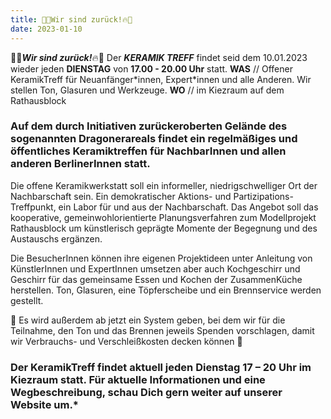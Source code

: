 ```yaml
---
title: 🌱🔥Wir sind zurück!🔥🌿
date: 2023-01-10
---
```


🌱🔥***Wir sind zurück!***🔥🌿 Der ***KERAMIK  TREFF*** findet seid dem 10.01.2023 wieder jeden **DIENSTAG** von **17.00 - 20.00 Uhr** statt. **WAS** // Offener KeramikTreff für
Neuanfänger\*innen, Expert\*innen und alle Anderen. Wir stellen Ton, Glasuren und Werkzeuge. **WO** // im Kiezraum auf dem Rathausblock

### Auf dem durch Initiativen zurückeroberten Gelände des sogenannten Dragonerareals findet ein regelmäßiges und öffentliches Keramiktreffen für NachbarInnen und allen anderen BerlinerInnen statt.

Die offene Keramikwerkstatt soll ein informeller, niedrigschwelliger Ort der Nachbarschaft sein. Ein demokratischer Aktions- und Partizipations-Treffpunkt, ein Labor für und aus der Nachbarschaft. Das Angebot soll das kooperative, gemeinwohlorientierte Planungsverfahren zum Modellprojekt Rathausblock um künstlerisch geprägte Momente der Begegnung und des Austauschs ergänzen.

Die BesucherInnen können ihre eigenen Projektideen unter Anleitung von KünstlerInnen und ExpertInnen umsetzen aber auch Kochgeschirr und
Geschirr für das gemeinsame Essen und Kochen der ZusammenKüche herstellen. Ton, Glasuren, eine Töpferscheibe und ein Brennservice werden gestellt.

🌴 Es wird außerdem ab jetzt ein System geben, bei dem wir für die Teilnahme, den Ton und das Brennen jeweils Spenden vorschlagen, damit wir Verbrauchs- und Verschleißkosten decken können 💸

### Der KeramikTreff findet aktuell jeden Dienstag 17 – 20 Uhr im Kiezraum statt. Für aktuelle Informationen und eine Wegbeschreibung, schau Dich gern weiter auf unserer Website um.*
